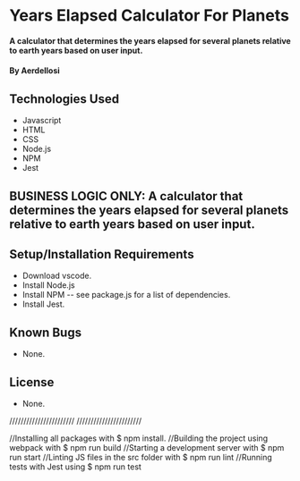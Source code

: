 # Years Elapsed Calculator For Planets

#### A calculator that determines the years elapsed for several planets relative to earth years based on user input.

#### By Aerdellosi

## Technologies Used

- Javascript
- HTML
- CSS
- Node.js
- NPM
- Jest

## BUSINESS LOGIC ONLY: A calculator that determines the years elapsed for several planets relative to earth years based on user input.

## Setup/Installation Requirements

- Download vscode.
- Install Node.js
- Install NPM -- see package.js for a list of dependencies.
- Install Jest.
## Known Bugs

- None.

## License

- None.

///////////////////////
///////////////////////

//Installing all packages with $ npm install.
//Building the project using webpack with $ npm run build
//Starting a development server with $ npm run start
//Linting JS files in the src folder with $ npm run lint
//Running tests with Jest using $ npm run test
